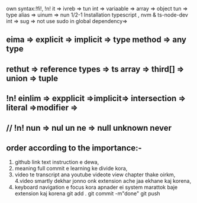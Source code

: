 own syntax:!fi!, !n! 
it => ivreb => tun 
int => variaable => array => object
tun => type alias => uinum => nun 
1/2-1 Installation typescript , nvm & ts-node-dev
int => sug => not use sudo in global dependency=> 

## eima => explicit => implicit => type method => any type 
   
## rethut => reference types => ts array => third[] => union => tuple

## !n! einlim => expplicit =>implicit=> intersection => literal =>modifier =>
## // !n! nun => nul un ne => null unknown never 


## order according to the importance:-
1. github link text instruction e dewa, 
2. meaning full commit e learning ke divide kora, 
3. video te transcript ana youtube videote view chapter thake oirkm, 
4.video smartly dekhar jonno onk extension ache jaa ekhane kaj korena,
5. keyboard navigation e focus kora apnader ei system marattok baje extension kaj korena 
git add . 
git commit -m"done"
git push 

